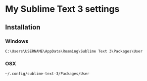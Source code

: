 # My Sublime Text 3 settings

## Installation

### Windows

```
C:\Users\USERNAME\AppData\Roaming\Sublime Text 3\Packages\User
```


### OSX

```
~/.config/sublime-text-3/Packages/User
```
